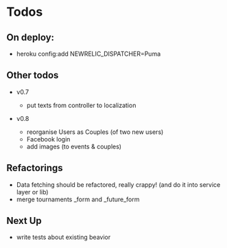 Todos
====================

On deploy:
---------------------
  - heroku config:add NEWRELIC_DISPATCHER=Puma

Other todos
---------------------

  - v0.7
    - put texts from controller to localization

  - v0.8

    - reorganise Users as Couples (of two new users)
    - Facebook login
    - add images (to events & couples)

Refactorings
---------------------
  - Data fetching should be refactored, really crappy! (and do it into service layer or lib)
  - merge tournaments _form and _future_form


Next Up
---------------------
  - write tests about existing beavior